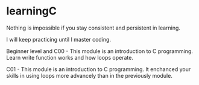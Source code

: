 # learningC

Nothing is impossible if you stay consistent and persistent in learning.

I will keep practicing until I master coding.

Beginner level and C00 - This module is an introduction to C programming. Learn write function works and how loops operate.

C01 - This module is an introduction to C programming. It enchanced your skills in using loops more advancely than in the previously module.

